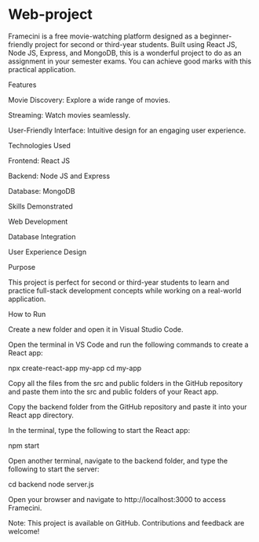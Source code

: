 # Web-project
Framecini is a free movie-watching platform designed as a beginner-friendly project for second or third-year students. Built using React JS, Node JS, Express, and MongoDB, this is a wonderful project to do as an assignment in your semester exams. You can achieve good marks with this practical application.

Features

Movie Discovery: Explore a wide range of movies.

Streaming: Watch movies seamlessly.

User-Friendly Interface: Intuitive design for an engaging user experience.

Technologies Used

Frontend: React JS

Backend: Node JS and Express

Database: MongoDB

Skills Demonstrated

Web Development

Database Integration

User Experience Design

Purpose

This project is perfect for second or third-year students to learn and practice full-stack development concepts while working on a real-world application.

How to Run

Create a new folder and open it in Visual Studio Code.

Open the terminal in VS Code and run the following commands to create a React app:

npx create-react-app my-app
cd my-app

Copy all the files from the src and public folders in the GitHub repository and paste them into the src and public folders of your React app.

Copy the backend folder from the GitHub repository and paste it into your React app directory.

In the terminal, type the following to start the React app:

npm start

Open another terminal, navigate to the backend folder, and type the following to start the server:

cd backend
node server.js

Open your browser and navigate to http://localhost:3000 to access Framecini.

Note: This project is available on GitHub. Contributions and feedback are welcome!

